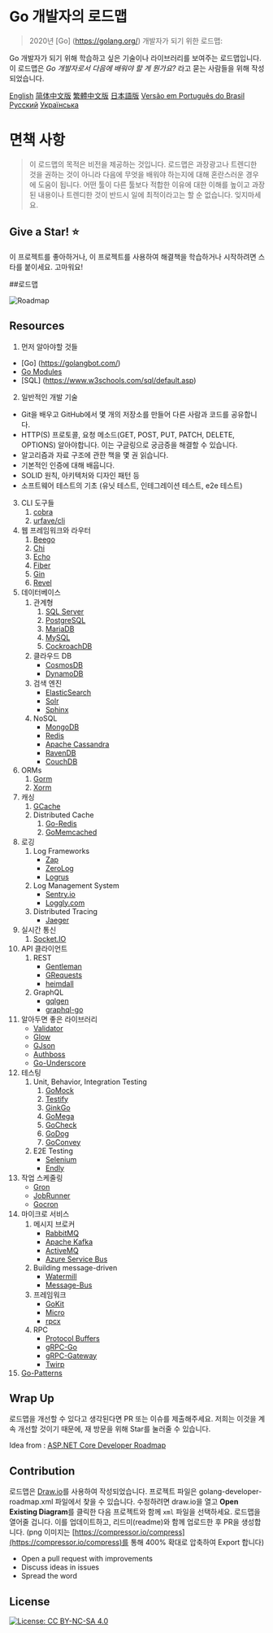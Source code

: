 # Go 개발자의 로드맵

>  2020년 [Go] (https://golang.org/) 개발자가 되기 위한 로드맵:

Go 개발자가 되기 위해 학습하고 싶은 기술이나 라이브러리를 보여주는 로드맵입니다. 이 로드맵은 *Go 개발자로서 다음에 배워야 할 게 뭔가요?* 라고 묻는 사람들을 위해 작성되었습니다.

[English](../../ReadMe.md)
[简体中文版](../zh-CN/ReadMe-zh-CN.md)
[繁體中文版](../zh-TW/ReadMe-zh-TW.md)
[日本語版](../ja-JP/ReadMe-ja-JP.md)
[Versão em Português do Brasil](../pt-BR/ReadMe-pt-BR.md)
[Русский](../ru-RU/ReadMe-ru-RU.md)
[Українська](../uk-UA/ReadMe-uk-UA.md)

# 면책 사항

> 이 로드맵의 목적은 비전을 제공하는 것입니다. 로드맵은 과장광고나 트렌디한 것을 권하는 것이 아니라 다음에 무엇을 배워야 하는지에 대해 혼란스러운 경우에 도움이 됩니다. 어떤 툴이 다른 툴보다 적합한 이유에 대한 이해를 높이고 과장된 내용이나 트렌디한 것이 반드시 일에 최적이라고는 할 순 없습니다. 잊지마세요.

## Give a Star! :star:

이 프로젝트를 좋아하거나, 이 프로젝트를 사용하여 해결책을 학습하거나 시작하려면 스타를 붙이세요. 고마워요!

##로드맵

![Roadmap](./golang-developer-roadmap-ko-KR.png)

## Resources

1. 먼저 알아야할 것들

- [Go] (https://golangbot.com/)
- [Go Modules](https://blog.golang.org/using-go-modules)
- [SQL] (https://www.w3schools.com/sql/default.asp)

2. 일반적인 개발 기술

- Git을 배우고 GitHub에서 몇 개의 저장소를 만들어 다른 사람과 코드를 공유합니다.
- HTTP(S) 프로토콜, 요청 메소드(GET, POST, PUT, PATCH, DELETE, OPTIONS) 알아야합니다. 이는 구글링으로 궁금증을 해결할 수 있습니다.
- 알고리즘과 자료 구조에 관한 책을 몇 권 읽습니다.
- 기본적인 인증에 대해 배웁니다.
- SOLID 원칙, 아키텍처와 디자인 패턴 등
- 소프트웨어 테스트의 기초 (유닛 테스트, 인테그레이션 테스트, e2e 테스트)

3. CLI 도구들
   1. [cobra](https://github.com/spf13/cobra)
   2. [urfave/cli](https://github.com/urfave/cli)
4. 웹 프레임워크와 라우터
   1. [Beego](https://github.com/astaxie/beego)
   2. [Chi](https://github.com/go-chi/chi)
   3. [Echo](https://github.com/labstack/echo)
   4. [Fiber](https://github.com/gofiber/fiber)
   5. [Gin](https://github.com/gin-gonic/gin)
   6. [Revel](https://github.com/revel/revel)
5. 데이터베이스
   1. 관계형
      1. [SQL Server](https://www.microsoft.com/en-us/sql-server/sql-server-2017)
      2. [PostgreSQL](https://www.postgresql.org/)
      3. [MariaDB](https://mariadb.org/)
      4. [MySQL](https://www.mysql.com/)
      5. [CockroachDB](https://www.cockroachlabs.com/)
   2. 클라우드 DB
      - [CosmosDB](https://docs.microsoft.com/en-us/azure/cosmos-db)
      - [DynamoDB](https://aws.amazon.com/dynamodb/)
   3. 검색 엔진
      - [ElasticSearch](https://www.elastic.co/)
      - [Solr](http://lucene.apache.org/solr/)
      - [Sphinx](http://sphinxsearch.com/)
   4. NoSQL
      - [MongoDB](https://www.mongodb.com/)
      - [Redis](https://redis.io/)
      - [Apache Cassandra](http://cassandra.apache.org/)
      - [RavenDB](https://github.com/ravendb/ravendb)
      - [CouchDB](http://couchdb.apache.org/)
6. ORMs
   1. [Gorm](https://github.com/go-gorm/gorm)
   2. [Xorm](https://github.com/go-xorm/xorm)
7. 캐싱
   1. [GCache](https://github.com/bluele/gcache)
   2. Distributed Cache
      1. [Go-Redis](https://github.com/go-redis/redis)
      2. [GoMemcached](https://github.com/bradfitz/gomemcache)
8. 로깅
   1. Log Frameworks
      - [Zap](https://github.com/uber-go/zap)
      - [ZeroLog](https://github.com/rs/zerolog)
      - [Logrus](https://github.com/sirupsen/logrus)
   2. Log Management System
      - [Sentry.io](http://sentry.io/)
      - [Loggly.com](https://loggly.com/)
   3. Distributed Tracing
      - [Jaeger](https://www.jaegertracing.io/)
9. 실시간 통신
   1. [Socket.IO](https://socket.io/)
10. API 클라이언트
    1. REST
       - [Gentleman](https://github.com/h2non/gentleman)
       - [GRequests](https://github.com/kennethreitz/grequests)
       - [heimdall](https://github.com/heimdal/heimdal)
    2. GraphQL
       - [gqlgen](https://github.com/99designs/gqlgen)
       - [graphql-go](https://github.com/graph-gophers/graphql-go)
11. 알아두면 좋은 라이브러리
    - [Validator](https://github.com/go-playground/validator)
    - [Glow](https://github.com/pytorch/glow)
    - [GJson](https://github.com/tidwall/gjson)
    - [Authboss](https://github.com/volatiletech/authboss)
    - [Go-Underscore](https://github.com/ahl5esoft/golang-underscore)
12. 테스팅
    1. Unit, Behavior, Integration Testing
       1. [GoMock](https://github.com/golang/mock)
       2. [Testify](https://github.com/stretchr/testify)
       3. [GinkGo](https://github.com/onsi/ginkgo)
       4. [GoMega](https://github.com/onsi/gomega)
       5. [GoCheck](https://github.com/go-check/check)
       6. [GoDog](https://github.com/DATA-DOG/godog)
       7. [GoConvey](https://github.com/smartystreets/goconvey)
    2. E2E Testing
       - [Selenium](https://github.com/tebeka/selenium)
       - [Endly](https://github.com/viant/endly)
13. 작업 스케줄링
    - [Gron](https://github.com/roylee0704/gron)
    - [JobRunner](https://github.com/bamzi/jobrunner)
    - [Gocron](https://github.com/go-co-op/gocron)
14. 마이크로 서비스
    1. 메시지 브로커
       - [RabbitMQ](https://www.rabbitmq.com/tutorials/tutorial-one-go.html)
       - [Apache Kafka](https://kafka.apache.org/)
       - [ActiveMQ](https://github.com/apache/activemq)
       - [Azure Service Bus](https://docs.microsoft.com/en-us/azure/service-bus-messaging/service-bus-messaging-overview)
    2. Building message-driven
       - [Watermill](https://github.com/ThreeDotsLabs/watermill)
       - [Message-Bus](https://github.com/vardius/message-bus)
    3. 프레임워크
       - [GoKit](https://github.com/go-kit/kit)
       - [Micro](https://github.com/micro/go-micro)
       - [rpcx](https://github.com/smallnest/rpcx)
    4. RPC
       - [Protocol Buffers](https://github.com/protocolbuffers/protobuf)
       - [gRPC-Go](https://github.com/grpc/grpc-go)
       - [gRPC-Gateway](https://github.com/grpc-ecosystem/grpc-gateway)
       - [Twirp](https://github.com/twitchtv/twirp)
15. [Go-Patterns](https://github.com/tmrts/go-patterns)

## Wrap Up

로드맵을 개선할 수 있다고 생각된다면 PR 또는 이슈를 제출해주세요. 저희는 이것을 계속 개선할 것이기 때문에, 재 방문을 위해 Star를 눌러줄 수 있습니다.

Idea from : [ASP.NET Core Developer Roadmap](https://github.com/MoienTajik/AspNetCore-Developer-Roadmap)

## Contribution

로드맵은 [Draw.io](https://www.draw.io/)를 사용하여 작성되었습니다. 프로젝트 파일은 golang-developer-roadmap.xml 파일에서 찾을 수 있습니다. 수정하려면 draw.io을 열고 **Open Existing Diagram**를 클릭한 다음 프로젝트와 함께 `xml` 파일을 선택하세요. 로드맵을 열어줄 겁니다. 이를 업데이트하고, 리드미(readme)와 함께 업로드한 후 PR을 생성합니다. (png 이미지는 [https://compressor.io/compress](https://compressor.io/compress)를 통해 400% 확대로 압축하여 Export 합니다)

- Open a pull request with improvements
- Discuss ideas in issues
- Spread the word

## License

[![License: CC BY-NC-SA 4.0](https://camo.githubusercontent.com/7572a938f78b7dde0dbd741844b0b2bd7c031fdae63a420e0f80cbcd9911a154/68747470733a2f2f696d672e736869656c64732e696f2f62616467652f4c6963656e73652d434325323042592d2d4e432d2d5341253230342e302d6c69676874677265792e737667)](https://creativecommons.org/licenses/by-nc-sa/4.0/)
